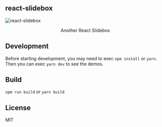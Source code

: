 ## react-slidebox
![react-slidebox](https://i.loli.net/2018/10/26/5bd32fb17cf01.gif)
<p align="center">Another React Slidebox</p>

## Development
Before starting development, you may need to exec `npm install` or `yarn`.  
Then you can exec `yarn dev` to see the demos.

## Build
`npm run build` or `yarn build`

## License
MIT


